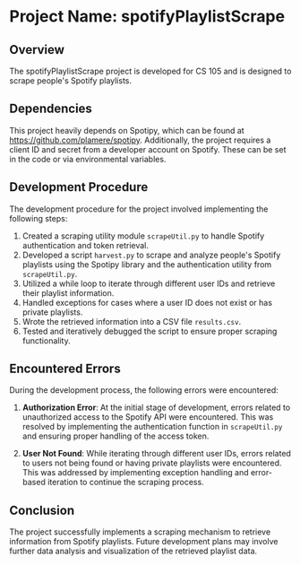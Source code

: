 # Project Name: spotifyPlaylistScrape

## Overview
The spotifyPlaylistScrape project is developed for CS 105 and is designed to scrape people's Spotify playlists.

## Dependencies
This project heavily depends on Spotipy, which can be found at https://github.com/plamere/spotipy. Additionally, the project requires a client ID and secret from a developer account on Spotify. These can be set in the code or via environmental variables.

## Development Procedure
The development procedure for the project involved implementing the following steps:

1. Created a scraping utility module `scrapeUtil.py` to handle Spotify authentication and token retrieval.
2. Developed a script `harvest.py` to scrape and analyze people's Spotify playlists using the Spotipy library and the authentication utility from `scrapeUtil.py`.
3. Utilized a while loop to iterate through different user IDs and retrieve their playlist information.
4. Handled exceptions for cases where a user ID does not exist or has private playlists.
5. Wrote the retrieved information into a CSV file `results.csv`.
6. Tested and iteratively debugged the script to ensure proper scraping functionality.

## Encountered Errors
During the development process, the following errors were encountered:

1. **Authorization Error**: At the initial stage of development, errors related to unauthorized access to the Spotify API were encountered. This was resolved by implementing the authentication function in `scrapeUtil.py` and ensuring proper handling of the access token.

2. **User Not Found**: While iterating through different user IDs, errors related to users not being found or having private playlists were encountered. This was addressed by implementing exception handling and error-based iteration to continue the scraping process.

## Conclusion
The project successfully implements a scraping mechanism to retrieve information from Spotify playlists. Future development plans may involve further data analysis and visualization of the retrieved playlist data.


